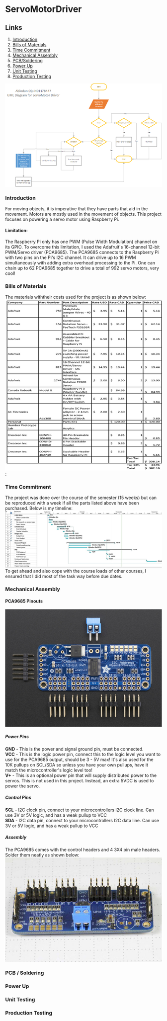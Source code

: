 # ServoMotorDriver  
## Links
1. [Introduction](#introduction)  
2. [Bills of Materials](#bills-of-materials)  
3. [Time Commitment](#time-commitment)  
4. [Mechanical Assembly](#mechanical-assembly)  
5. [PCB/Soldering](#pcb-soldering)  
6. [Power Up](#power-up)  
7. [Unit Testing](#unit-testing)  
8. [Production Testing](#production-testing)  

![System Diagram](https://raw.githubusercontent.com/biodunduke/ServoMotorDriver/master/images/systemdiag.png)


### Introduction  
For moving objects, it is imperative that they have parts that aid in the movement. Motors are mostly used in the movement of objects. This project focuses on powering a servo motor using Raspberry Pi.
#### Limitation:   
The Raspberry Pi only has one PWM (Pulse Width Modulation) channel on its GPIO. To overcome this limitation, I used the Adafruit's 16-channel 12-bit PWM/Servo driver (PCA9685). The PCA9685 connects to the Raspberry Pi with two pins on the Pi's I2C channel. It can drive up to 16 PWM simultaneously with adding extra overhead processing to the Pi. One can chain up to 62 PCA9685 together to drive a total of 992 servo motors, very cool!   

### Bills of Materials  
The materials withtheir costs used for the project is as shown below:  ![](https://raw.githubusercontent.com/biodunduke/ServoMotorDriver/master/images/budget.PNG):  

### Time Commitment  
The project was done over the course of the semester (15 weeks) but can be reproduced with a week if all the parts listed above have been purchased. Below is my timeline:  
![](https://raw.githubusercontent.com/biodunduke/ServoMotorDriver/master/images/timeline.jpg)  
To get ahead and also cope with the course loads of other courses, I ensured that I did most of the task way before due dates.  

### Mechanical Assembly  
#### PCA9685 Pinouts  
![](https://raw.githubusercontent.com/biodunduke/ServoMotorDriver/master/images/pinouts.jpg)  

##### Power Pins   
**GND** - This is the power and signal ground pin, must be connected.  
**VCC** - This is the logic power pin, connect this to the logic level you want to use for the PCA9685 output, should be 3 - 5V max! It's also used for the 10K pullups on SCL/SDA so unless you have your own pullups, have it match the microcontroller's logic level too!  
**V+** - This is an optional power pin that will supply distributed power to the servos. This is not used in this project. Instead, an extra 5VDC is used to power the servo.  
##### Control Pins  
**SCL** - I2C clock pin, connect to your microcontrollers I2C clock line. Can use 3V or 5V logic, and has a weak pullup to VCC  
**SDA** - I2C data pin, connect to your microcontrollers I2C data line. Can use 3V or 5V logic, and has a weak pullup to VCC  

##### Assembly  
The PCA9685 comes with the control headers and 4 3X4 pin male headers. Solder them neatly as shown below:  
![Image of Soldering3](https://raw.githubusercontent.com/biodunduke/ServoMotorDriver/master/images/pca9685soldered.jpg)  

### PCB / Soldering  


### Power Up  


### Unit Testing  


### Production Testing  
